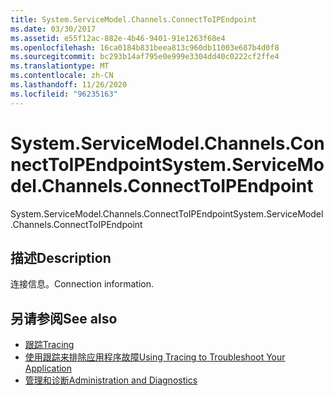 ```yaml
---
title: System.ServiceModel.Channels.ConnectToIPEndpoint
ms.date: 03/30/2017
ms.assetid: e55f12ac-882e-4b46-9401-91e1263f68e4
ms.openlocfilehash: 16ca0184b831beea813c960db11003e687b4d0f8
ms.sourcegitcommit: bc293b14af795e0e999e3304dd40c0222cf2ffe4
ms.translationtype: MT
ms.contentlocale: zh-CN
ms.lasthandoff: 11/26/2020
ms.locfileid: "96235163"
---
```

# <a name="systemservicemodelchannelsconnecttoipendpoint"></a><span data-ttu-id="248e8-102">System.ServiceModel.Channels.ConnectToIPEndpoint</span><span class="sxs-lookup"><span data-stu-id="248e8-102">System.ServiceModel.Channels.ConnectToIPEndpoint</span></span>

<span data-ttu-id="248e8-103">System.ServiceModel.Channels.ConnectToIPEndpoint</span><span class="sxs-lookup"><span data-stu-id="248e8-103">System.ServiceModel.Channels.ConnectToIPEndpoint</span></span>  
  
## <a name="description"></a><span data-ttu-id="248e8-104">描述</span><span class="sxs-lookup"><span data-stu-id="248e8-104">Description</span></span>  

 <span data-ttu-id="248e8-105">连接信息。</span><span class="sxs-lookup"><span data-stu-id="248e8-105">Connection information.</span></span>  
  
## <a name="see-also"></a><span data-ttu-id="248e8-106">另请参阅</span><span class="sxs-lookup"><span data-stu-id="248e8-106">See also</span></span>

- [<span data-ttu-id="248e8-107">跟踪</span><span class="sxs-lookup"><span data-stu-id="248e8-107">Tracing</span></span>](index.md)
- [<span data-ttu-id="248e8-108">使用跟踪来排除应用程序故障</span><span class="sxs-lookup"><span data-stu-id="248e8-108">Using Tracing to Troubleshoot Your Application</span></span>](using-tracing-to-troubleshoot-your-application.md)
- [<span data-ttu-id="248e8-109">管理和诊断</span><span class="sxs-lookup"><span data-stu-id="248e8-109">Administration and Diagnostics</span></span>](../index.md)
